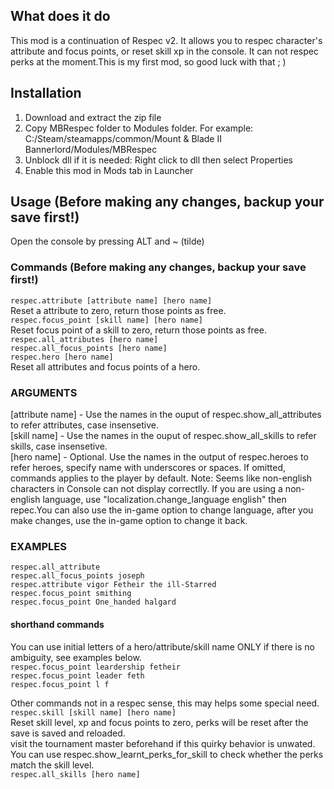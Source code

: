 ## What does it do
This mod is a continuation of Respec v2. It allows you to respec character's attribute and focus points, or reset skill xp in the console. It can not respec perks at the moment.This is my first mod, so good luck with that ; )

## Installation
1. Download and extract the zip file
2. Copy MBRespec folder to Modules folder. For example: C:/Steam/steamapps/common/Mount & Blade II Bannerlord/Modules/MBRespec 
3. Unblock dll if it is needed: Right click to dll then select Properties
4. Enable this mod in Mods tab in Launcher

## Usage (Before making any changes, backup your save first!)
Open the console by pressing ALT and ~ (tilde)
### Commands (Before making any changes, backup your save first!)
`respec.attribute [attribute name] [hero name]`  
Reset a attribute to zero, return those points as free.  
`respec.focus_point [skill name] [hero name]`  
Reset focus point of a skill to zero, return those points as free.  
`respec.all_attributes [hero name]`  
`respec.all_focus_points [hero name]`  
`respec.hero [hero name]`  
Reset all attributes and focus points of a hero.  

### ARGUMENTS
[attribute name] - Use the names in the ouput of respec.show_all_attributes to refer attributes, case insensetive.  
[skill name] - Use the names in the ouput of respec.show_all_skills to refer skills, case insensetive.  
[hero name] - Optional. Use the names in the output of respec.heroes to refer heroes, specify name with underscores or spaces. If omitted, commands applies to the player by default.  Note: Seems like non-english characters in Console can not display correctlly. If you are using a non-english language, use \"localization.change_language english\" then repec.You can also use the in-game option to change language, after you make changes, use the in-game option to change it back.  

### EXAMPLES
`respec.all_attribute`  
`respec.all_focus_points joseph`  
`respec.attribute vigor Fetheir the ill-Starred`  
`respec.focus_point smithing`  
`respec.focus_point One_handed halgard`  
#### shorthand commands
You can use initial letters of a hero/attribute/skill name ONLY if there is no ambiguity, see examples below.  
`respec.focus_point leardership fetheir`  
`respec.focus_point leader feth`  
`respec.focus_point l f`  

Other commands not in a respec sense, this may helps some special need.  
`respec.skill [skill name] [hero name]`  
Reset skill level, xp and focus points to zero, perks will be reset after the save is saved and reloaded.  
visit the tournament master beforehand if this quirky behavior is unwated.  
You can use respec.show_learnt_perks_for_skill to check whether the perks match the skill level.  
`respec.all_skills [hero name]`  